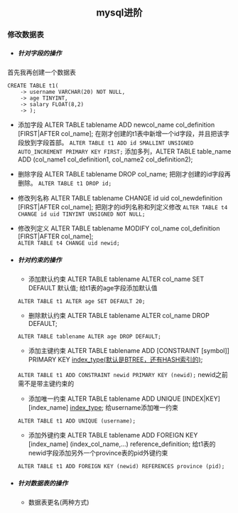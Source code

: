 ## <center>mysql进阶</center>

### 修改数据表
- ##### 针对字段的操作
首先我再创建一个数据表
```mysql
CREATE TABLE t1(
    -> username VARCHAR(20) NOT NULL,
    -> age TINYINT,
    -> salary FLOAT(8,2)
    -> );
```

- 添加字段 ALTER TABLE tablename ADD newcol_name col_definition [FIRST|AFTER col_name];
在刚才创建的t1表中新增一个id字段，并且把该字段放到字段首部。
`ALTER TABLE t1 ADD id SMALLINT UNSIGNED AUTO_INCREMENT PRIMARY KEY FIRST;`
添加多列，ALTER TABLE table_name ADD (col_name1 col_definition1, col_name2 col_definition2);
- 删除字段 ALTER TABLE tablename DROP col_name;
把刚才创建的id字段再删除。
`ALTER TABLE t1 DROP id;`
- 修改列名称 ALTER TABLE tablename CHANGE id uid col_newdefinition [FIRST|AFTER col_name];
把刚才的id列名称和列定义修改
`ALTER TABLE t4 CHANGE id uid TINYINT UNSIGNED NOT NULL;`
- 修改列定义 ALTER TABLE tablename MODIFY col_name col_definition [FIRST|AFTER col_name];	
`ALTER TABLE t4 CHANGE uid newid;`
	
- ##### 针对约束的操作
	- 添加默认约束 ALTER TABLE tablename ALTER col_name SET DEFAULT 默认值;
	给t1表的age字段添加默认值
	
	`ALTER TABLE t1 ALTER age SET DEFAULT 20;`
	- 删除默认约束 ALTER TABLE tablename ALTER col_name DROP DEFAULT;
	
	`ALTER TABLE tablename ALTER age DROP DEFAULT;`
	- 添加主键约束 ALTER TABLE tablename ADD [CONSTRAINT [symbol]] PRIMARY KEY [index_type(默认是BTREE，还有HASH索引的)](index_col_name,...);
	
	`ALTER TABLE t1 ADD CONSTRAINT newid PRIMARY KEY (newid);`
	newid之前需不是带主键约束的
	- 添加唯一约束 ALTER TABLE tablename ADD UNIQUE [INDEX|KEY] [index_name] [index_type](index_col_name,...);
	给username添加唯一约束
	
	`ALTER TABLE t1 ADD UNIQUE (username);`
	- 添加外键约束 ALTER TABLE tablename ADD FOREIGN KEY [index_name] (index_col_name,...) reference_definition;
	给t1表的newid字段添加另外一个province表的pid外键约束
	
	`ALTER TABLE t1 ADD FOREIGN KEY (newid) REFERENCES province (pid);`
- ##### 针对数据表的操作
	- 数据表更名(两种方式)
